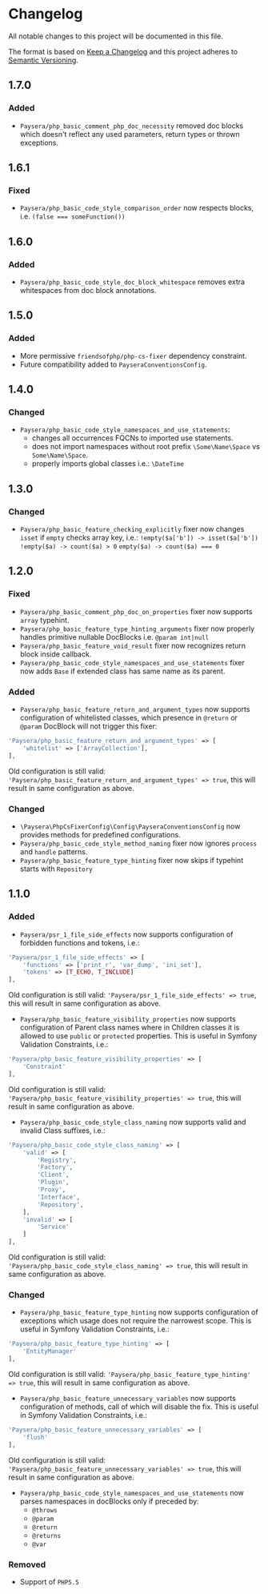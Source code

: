 # Changelog
All notable changes to this project will be documented in this file.

The format is based on [Keep a Changelog](http://keepachangelog.com/en/1.0.0/)
and this project adheres to [Semantic Versioning](http://semver.org/spec/v2.0.0.html).

## 1.7.0

### Added
- `Paysera/php_basic_comment_php_doc_necessity` removed doc blocks which doesn't reflect any used parameters, return types or thrown exceptions.

## 1.6.1
### Fixed
- `Paysera/php_basic_code_style_comparison_order` now respects blocks, i.e. `(false === someFunction())`

## 1.6.0

### Added
- `Paysera/php_basic_code_style_doc_block_whitespace` removes extra whitespaces from doc block annotations.

## 1.5.0

### Added
- More permissive `friendsofphp/php-cs-fixer` dependency constraint.
- Future compatibility added to `PayseraConventionsConfig`.


## 1.4.0

### Changed
- `Paysera/php_basic_code_style_namespaces_and_use_statements`:
  * changes all occurrences FQCNs to imported use statements.
  * does not import namespaces without root prefix `\Some\Name\Space` vs `Some\Name\Space`.
  * properly imports global classes i.e.: `\DateTime`

## 1.3.0

### Changed
- `Paysera/php_basic_feature_checking_explicitly` fixer now changes `isset` if `empty` checks array key, i.e.:
`!empty($a['b']) -> isset($a['b'])`
`!empty($a) -> count($a) > 0`
`empty($a) -> count($a) === 0`


## 1.2.0

### Fixed
- `Paysera/php_basic_comment_php_doc_on_properties` fixer now supports `array` typehint. 
- `Paysera/php_basic_feature_type_hinting_arguments` fixer now properly handles primitive nullable DocBlocks i.e. `@param int|null`
- `Paysera/php_basic_feature_void_result` fixer now recognizes return block inside callback.
- `Paysera/php_basic_code_style_namespaces_and_use_statements` fixer now adds `Base` if extended class has same name as its parent.

### Added
- `Paysera/php_basic_feature_return_and_argument_types` now supports configuration of whitelisted classes,
 which presence in `@return` or `@param` DocBlock will not trigger this fixer:
```php
'Paysera/php_basic_feature_return_and_argument_types' => [
    'whitelist' => ['ArrayCollection'],
],
```
Old configuration is still valid: `'Paysera/php_basic_feature_return_and_argument_types' => true`, 
this will result in same configuration as above.

### Changed
- `\Paysera\PhpCsFixerConfig\Config\PayseraConventionsConfig` now provides methods for predefined configurations.
- `Paysera/php_basic_code_style_method_naming` fixer now ignores `process` and `handle` patterns.
- `Paysera/php_basic_feature_type_hinting` fixer now skips if typehint starts with `Repository`

## 1.1.0

### Added
- `Paysera/psr_1_file_side_effects` now supports configuration of forbidden functions and tokens, i.e.:
```php
'Paysera/psr_1_file_side_effects' => [
    'functions' => ['print_r', 'var_dump', 'ini_set'],
    'tokens' => [T_ECHO, T_INCLUDE]
],
```
Old configuration is still valid: `'Paysera/psr_1_file_side_effects' => true`, 
this will result in same configuration as above.

- `Paysera/php_basic_feature_visibility_properties` now supports configuration of Parent class names
where in Children classes it is allowed to use `public` or `protected` properties.
This is useful in Symfony Validation Constraints, i.e.:
```php
'Paysera/php_basic_feature_visibility_properties' => [
    'Constraint'
],
```
Old configuration is still valid: `'Paysera/php_basic_feature_visibility_properties' => true`, 
this will result in same configuration as above.

- `Paysera/php_basic_code_style_class_naming` now supports valid and invalid Class suffixes, i.e.:
```php
'Paysera/php_basic_code_style_class_naming' => [
    'valid' => [
        'Registry',
        'Factory',
        'Client',
        'Plugin',
        'Proxy',
        'Interface',
        'Repository',
    ],
    'invalid' => [
        'Service'
    ]
],
```
Old configuration is still valid: `'Paysera/php_basic_code_style_class_naming' => true`, 
this will result in same configuration as above.

### Changed
- `Paysera/php_basic_feature_type_hinting` now supports configuration of exceptions which usage does not require the narrowest scope.
This is useful in Symfony Validation Constraints, i.e.:
```php
'Paysera/php_basic_feature_type_hinting' => [
    'EntityManager'
],
```
Old configuration is still valid: `'Paysera/php_basic_feature_type_hinting' => true`, 
this will result in same configuration as above.

- `Paysera/php_basic_feature_unnecessary_variables` now supports configuration of methods, call of which will disable the fix.
This is useful in Symfony Validation Constraints, i.e.:
```php
'Paysera/php_basic_feature_unnecessary_variables' => [
    'flush'
],
```
Old configuration is still valid: `'Paysera/php_basic_feature_unnecessary_variables' => true`, 
this will result in same configuration as above.

- `Paysera/php_basic_code_style_namespaces_and_use_statements` now parses namespaces in docBlocks only if preceded by:
  - `@throws`
  - `@param`
  - `@return`
  - `@returns`
  - `@var`


### Removed
- Support of `PHP5.5`
